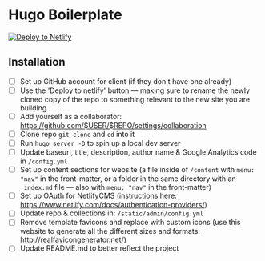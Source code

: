 # Hugo Boilerplate

[![Deploy to Netlify](https://www.netlify.com/img/deploy/button.svg)](https://app.netlify.com/start/deploy?repository=https://github.com/lukebennett88/hugo-boilerplate)

## Installation

- [ ] Set up GitHub account for client (if they don't have one already)
- [ ] Use the 'Deploy to netlify' button — making sure to rename the newly cloned copy of the repo to something relevant to the new site you are building
- [ ] Add yourself as a collaborator: <https://github.com/$USER/$REPO/settings/collaboration>
- [ ] Clone repo `git clone` and `cd` into it
- [ ] Run `hugo server -D` to spin up a local dev server
- [ ] Update baseurl, title, description, author name & Google Analytics code in `/config.yml`
- [ ] Set up content sections for website (a file inside of `/content` with `menu: "nav"` in the front-matter, or a folder in the same directory with an `_index.md` file — also with `menu: "nav"` in the front-matter)
- [ ] Set up OAuth for NetlifyCMS (instructions here: <https://www.netlify.com/docs/authentication-providers/>)
- [ ] Update repo & collections in: `/static/admin/config.yml`
- [ ] Remove template favicons and replace with custom icons (use this website to generate all the different sizes and formats: <http://realfavicongenerator.net/>)
- [ ] Update README.md to better reflect the project

<!-- # $PROJECT

This is the website for $SITE

It is hosted on Netlify

Made by [Luke Bennett](https://github.com/lukebennett88) -->
